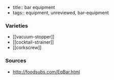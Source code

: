 - title:: bar equipment
- tags:: equipment, unreviewed, bar-equipment

### Varieties

* [[vacuum-stopper]]
* [[cocktail-strainer]]
* [[corkscrew]]

### Sources
* http://foodsubs.com/EqBar.html
